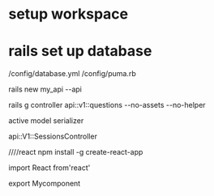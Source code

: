 # setup workspace
# rails set up database
/config/database.yml
/config/puma.rb





rails new my_api --api

rails g controller api::v1::questions --no-assets --no-helper

active model serializer


api::V1::SessionsController


////react
npm install -g create-react-app


import React from'react'

export Mycomponent

